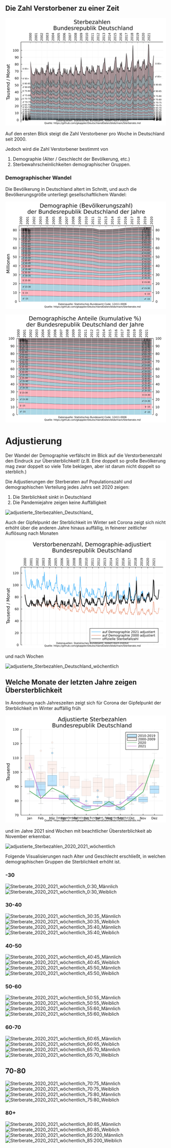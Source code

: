 ## Die Zahl Verstorbener zu einer Zeit 
![Sterbezahlen_Deutschland_monatlich](images/Sterbezahlen_Deutschland_monatlich.svg)

Auf den ersten Blick steigt die Zahl Verstorbener pro Woche in Deutschland seit 2000.

Jedoch wird die Zahl Verstorbener bestimmt von 
1. Demographie (Alter / Geschlecht der Bevölkerung, etc.)
2. Sterbewahrscheinlichkeiten demographischer Gruppen.


### Demographischer Wandel

Die Bevölkerung in Deutschland altert im Schnitt, und auch die Bevölkerungsgröße unterliegt gesellschaftlichem Wandel:

![Demographie_Deutschland_Prozent](images/Demographie_Deutschland_interpoliert.svg)

![Demographie_Deutschland_Prozent](images/Demographie_Deutschland_Prozent.svg)

# Adjustierung
Der Wandel der Demographie verfälscht im Blick auf die Verstorbenenzahl den Eindruck zur Übersterblichkeit!
(z.B. Eine doppelt so große Bevölkerung mag zwar doppelt so viele Tote beklagen, aber ist darum nicht doppelt so sterblich.)

Die Adjustierungen der Sterberaten auf Populationszahl und demographischen Verteilung jedes Jahrs seit 2020 zeigen:
1. Die Sterblichkeit sinkt in Deutschland
2. Die Pandemiejahre zeigen keine Auffälligkeit

![adjustierte_Sterbezahlen_Deutschland_](images/adjustierte_Sterbezahlen_Deutschland_jährlich.svg)

Auch der Gipfelpunkt der Sterblichkeit im Winter seit Corona zeigt sich nicht erhöht über die anderen Jahre hinaus auffällig,
in feinerer zeitlicher Auflösung nach Monaten

![adjustierte_Sterbezahlen_Deutschland_monatlich](images/adjustierte_Sterbezahlen_Deutschland_monatlich.svg)

und nach Wochen

![adjustierte_Sterbezahlen_Deutschland_wöchentlich](images/adjustierte_Sterbezahlen_Deutschland_wöchentlich.svg)

## Welche Monate der letzten Jahre zeigen Übersterblichkeit
In Anordnung nach Jahreszeiten zeigt sich für Corona der Gipfelpunkt der Sterblichkeit im Winter auffällig früh

![adjustierte_Sterbezahlen_2020_2021_monatlich](images/adjustierte_Sterbezahlen_2020_2021_monatlich.svg)

und im Jahre 2021 sind Wochen mit beachtlicher Übersterblichkeit ab November erkennbar.

![adjustierte_Sterbezahlen_2020_2021_wöchentlich](images/adjustierte_Sterbezahlen_2020_2021_wöchentlich.svg)

Folgende Visualisierungen nach Alter und Geschlecht erschließt, in welchen demographischen Gruppen die Sterblichkeit erhöht ist.

### -30
![Sterberate_2020_2021_wöchentlich_0:30_Männlich](Sterberate_2020_2021_wöchentlich_0:30_Männlich.svg)
![Sterberate_2020_2021_wöchentlich_0:30_Weiblich](Sterberate_2020_2021_wöchentlich_0:30_Weiblich.svg)
### 30-40
![Sterberate_2020_2021_wöchentlich_30:35_Männlich](Sterberate_2020_2021_wöchentlich_30:35_Männlich.svg)
![Sterberate_2020_2021_wöchentlich_30:35_Weiblich](Sterberate_2020_2021_wöchentlich_30:35_Weiblich.svg)
![Sterberate_2020_2021_wöchentlich_35:40_Männlich](Sterberate_2020_2021_wöchentlich_35:40_Männlich.svg)
![Sterberate_2020_2021_wöchentlich_35:40_Weiblich](Sterberate_2020_2021_wöchentlich_35:40_Weiblich.svg)
### 40-50
![Sterberate_2020_2021_wöchentlich_40:45_Männlich](Sterberate_2020_2021_wöchentlich_40:45_Männlich.svg)
![Sterberate_2020_2021_wöchentlich_40:45_Weiblich](Sterberate_2020_2021_wöchentlich_40:45_Weiblich.svg)
![Sterberate_2020_2021_wöchentlich_45:50_Männlich](Sterberate_2020_2021_wöchentlich_45:50_Männlich.svg)
![Sterberate_2020_2021_wöchentlich_45:50_Weiblich](Sterberate_2020_2021_wöchentlich_45:50_Weiblich.svg)
### 50-60
![Sterberate_2020_2021_wöchentlich_50:55_Männlich](Sterberate_2020_2021_wöchentlich_50:55_Männlich.svg)
![Sterberate_2020_2021_wöchentlich_50:55_Weiblich](Sterberate_2020_2021_wöchentlich_50:55_Weiblich.svg)
![Sterberate_2020_2021_wöchentlich_55:60_Männlich](Sterberate_2020_2021_wöchentlich_55:60_Männlich.svg)
![Sterberate_2020_2021_wöchentlich_55:60_Weiblich](Sterberate_2020_2021_wöchentlich_55:60_Weiblich.svg)
### 60-70
![Sterberate_2020_2021_wöchentlich_60:65_Männlich](Sterberate_2020_2021_wöchentlich_60:65_Männlich.svg)
![Sterberate_2020_2021_wöchentlich_60:65_Weiblich](Sterberate_2020_2021_wöchentlich_60:65_Weiblich.svg)
![Sterberate_2020_2021_wöchentlich_65:70_Männlich](Sterberate_2020_2021_wöchentlich_65:70_Männlich.svg)
![Sterberate_2020_2021_wöchentlich_65:70_Weiblich](Sterberate_2020_2021_wöchentlich_65:70_Weiblich.svg)
## 70-80
![Sterberate_2020_2021_wöchentlich_70:75_Männlich](Sterberate_2020_2021_wöchentlich_70:75_Männlich.svg)
![Sterberate_2020_2021_wöchentlich_70:75_Weiblich](Sterberate_2020_2021_wöchentlich_70:75_Weiblich.svg)
![Sterberate_2020_2021_wöchentlich_75:80_Männlich](Sterberate_2020_2021_wöchentlich_75:80_Männlich.svg)
![Sterberate_2020_2021_wöchentlich_75:80_Weiblich](Sterberate_2020_2021_wöchentlich_75:80_Weiblich.svg)
### 80+
![Sterberate_2020_2021_wöchentlich_80:85_Männlich](Sterberate_2020_2021_wöchentlich_80:85_Männlich.svg)
![Sterberate_2020_2021_wöchentlich_80:85_Weiblich](Sterberate_2020_2021_wöchentlich_80:85_Weiblich.svg)
![Sterberate_2020_2021_wöchentlich_85:200_Männlich](Sterberate_2020_2021_wöchentlich_85:200_Männlich.svg)
![Sterberate_2020_2021_wöchentlich_85:200_Weiblich](Sterberate_2020_2021_wöchentlich_85:200_Weiblich.svg)
